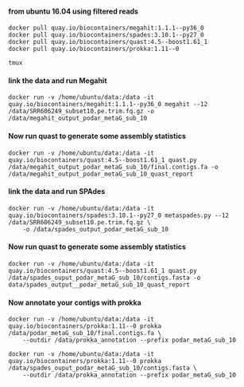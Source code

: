 #### from ubuntu 16.04 using filtered reads

```
docker pull quay.io/biocontainers/megahit:1.1.1--py36_0
docker pull quay.io/biocontainers/spades:3.10.1--py27_0
docker pull quay.io/biocontainers/quast:4.5--boost1.61_1
docker pull quay.io/biocontainers/prokka:1.11--0
```
```
tmux 
```
#### link the data and run Megahit
```
docker run -v /home/ubuntu/data:/data -it quay.io/biocontainers/megahit:1.1.1--py36_0 megahit --12 /data/SRR606249_subset10.pe.trim.fq.gz -o /data/megahit_output_podar_metaG_sub_10
```
#### Now run quast to generate some assembly statistics 
```
docker run -v /home/ubuntu/data:/data -it quay.io/biocontainers/quast:4.5--boost1.61_1 quast.py /data/megahit_output_podar_metaG_sub_10/final.contigs.fa -o /data/megahit_output_podar_metaG_sub_10_quast_report
```
#### link the data and run SPAdes 
```
docker run -v /home/ubuntu/data:/data -it quay.io/biocontainers/spades:3.10.1--py27_0 metaspades.py --12 /data/SRR606249_subset10.pe.trim.fq.gz \
	-o /data/spades_output_podar_metaG_sub_10
```
#### Now run quast to generate some assembly statistics 
```
docker run -v /home/ubuntu/data:/data -it quay.io/biocontainers/quast:4.5--boost1.61_1 quast.py /data/spades_ouput_podar_metaG_sub_10/contigs.fasta -o data/spades_output__podar_metaG_sub_10_quast_report
```
#### Now annotate your contigs with prokka
```
docker run -v /home/ubuntu/data:/data -it quay.io/biocontainers/prokka:1.11--0 prokka /data/podar_metaG_sub_10/final.contigs.fa \
	--outdir /data/prokka_annotation --prefix podar_metaG_sub_10 
```
```
docker run -v /home/ubuntu/data:/data -it quay.io/biocontainers/prokka:1.11--0 prokka /data/spades_ouput_podar_metaG_sub_10/contigs.fasta \
	--outdir /data/prokka_annotation --prefix podar_metaG_sub_10 
```

